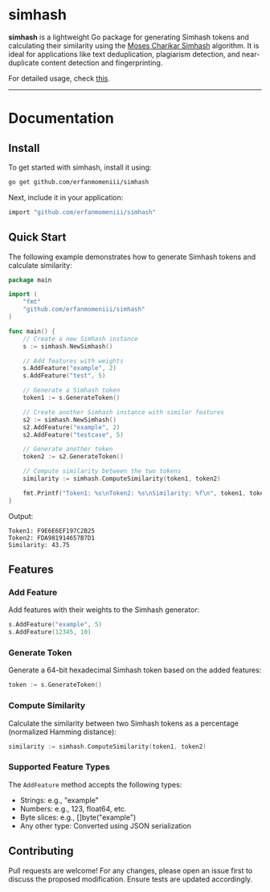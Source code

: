 # simhash

**simhash** is a lightweight Go package for generating Simhash tokens and calculating their similarity using the [Moses Charikar Simhash](https://en.wikipedia.org/wiki/SimHash) algorithm. It is ideal for applications like text deduplication, plagiarism detection, and near-duplicate content detection and fingerprinting.

For detailed usage, check [this](https://pkg.go.dev/github.com/yourusername/simhash).

---

# Documentation

## Install

To get started with simhash, install it using:

```bash
go get github.com/erfanmomeniii/simhash
```

Next, include it in your application:

```bash
import "github.com/erfanmomeniii/simhash"
```

## Quick Start

The following example demonstrates how to generate Simhash tokens and calculate similarity:

```go
package main

import (
	"fmt"
	"github.com/erfanmomeniii/simhash"
)

func main() {
	// Create a new Simhash instance
	s := simhash.NewSimhash()

	// Add features with weights
	s.AddFeature("example", 2)
	s.AddFeature("test", 5)

	// Generate a Simhash token
	token1 := s.GenerateToken()

	// Create another Simhash instance with similar features
	s2 := simhash.NewSimhash()
	s2.AddFeature("example", 2)
	s2.AddFeature("testcase", 5)

	// Generate another token
	token2 := s2.GenerateToken()

	// Compute similarity between the two tokens
	similarity := simhash.ComputeSimilarity(token1, token2)

	fmt.Printf("Token1: %s\nToken2: %s\nSimilarity: %f\n", token1, token2, similarity)
}
```
Output:
```
Token1: F9E6E6EF197C2B25
Token2: FDA981914657B7D1
Similarity: 43.75
```

## Features

### Add Feature

Add features with their weights to the Simhash generator:

```go
s.AddFeature("example", 5)
s.AddFeature(12345, 10)
```
### Generate Token

Generate a 64-bit hexadecimal Simhash token based on the added features:

```go
token := s.GenerateToken()
```
### Compute Similarity

Calculate the similarity between two Simhash tokens as a percentage (normalized Hamming distance):

```go
similarity := simhash.ComputeSimilarity(token1, token2)
```
### Supported Feature Types

The `AddFeature` method accepts the following types:
- Strings: e.g., "example"
- Numbers: e.g., 123, float64, etc.
- Byte slices: e.g., []byte("example")
- Any other type: Converted using JSON serialization

## Contributing

Pull requests are welcome! For any changes, please open an issue first to discuss the proposed modification. Ensure tests are updated accordingly.
